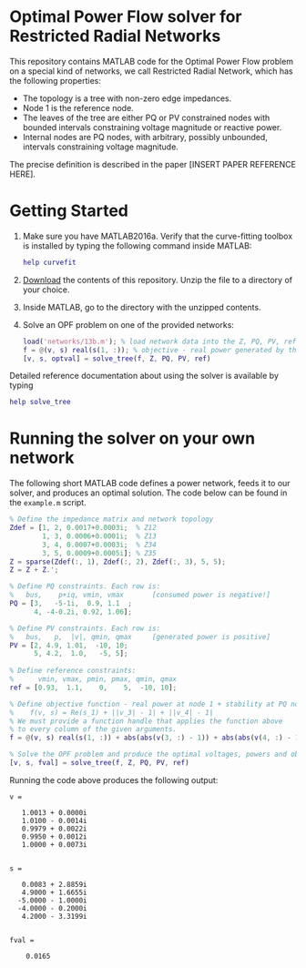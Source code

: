 # Optimal Power Flow solver for Restricted Radial Networks

This repository contains MATLAB code for the Optimal Power Flow problem on a special kind of networks, we call Restricted Radial Network, which has the following properties:

- The topology is a tree with non-zero edge impedances.
- Node 1 is the reference node.
- The leaves of the tree are  either PQ or PV constrained nodes with bounded intervals constraining voltage magnitude or reactive power.
- Internal nodes are PQ nodes, with arbitrary, possibly unbounded, intervals constraining voltage magnitude.

The precise definition is described in the paper [INSERT PAPER REFERENCE HERE].

# Getting Started

1. Make sure you have MATLAB2016a. Verify that the curve-fitting toolbox is installed by typing the following command inside MATLAB:

   ```matlab
   help curvefit
   ```

2. [Download](https://github.com/alexshtf/trm_opf_solver/archive/master.zip) the contents of this repository. Unzip the file to a directory of your choice.

3. Inside MATLAB, go to the directory with the unzipped contents.

4. Solve an OPF problem on one of the provided networks:

   ```matlab
   load('networks/13b.m'); % load network data into the Z, PQ, PV, ref variables
   f = @(v, s) real(s(1, :)); % objective - real power generated by the reference node
   [v, s, optval] = solve_tree(f, Z, PQ, PV, ref)
   ```

Detailed reference documentation about using the solver is available by typing
```matlab
help solve_tree
```
# Running the solver on your own network

The following short MATLAB code defines a power network, feeds it to our solver, and produces an optimal solution. The code below can be found in the `example.m` script. 

```matlab
% Define the impedance matrix and network topology
Zdef = [1, 2, 0.0017+0.0003i;  % Z12 
        1, 3, 0.0006+0.0001i;  % Z13
        3, 4, 0.0007+0.0003i;  % Z34
        3, 5, 0.0009+0.0005i]; % Z35
Z = sparse(Zdef(:, 1), Zdef(:, 2), Zdef(:, 3), 5, 5);
Z = Z + Z.';

% Define PQ constraints. Each row is:
%   bus,    p+iq, vmin, vmax       [consumed power is negative!]
PQ = [3,   -5-1i,  0.9, 1.1  ;
      4, -4-0.2i, 0.92, 1.06];

% Define PV constraints. Each row is:
%   bus,   p,  |v|, qmin, qmax     [generated power is positive]
PV = [2, 4.9, 1.01,  -10, 10;
      5, 4.2,  1.0,   -5, 5];
      
% Define reference constraints: 
%      vmin, vmax, pmin, pmax, qmin, qmax      
ref = [0.93,  1.1,    0,    5,  -10, 10];

% Define objective function - real power at node 1 + stability at PQ nodes.
%    f(v, s) = Re(s_1) + ||v_3| - 1| + ||v_4| - 1|
% We must provide a function handle that applies the function above
% to every column of the given arguments.
f = @(v, s) real(s(1, :)) + abs(abs(v(3, :) - 1)) + abs(abs(v(4, :) - 1));

% Solve the OPF problem and produce the optimal voltages, powers and objective value.
[v, s, fval] = solve_tree(f, Z, PQ, PV, ref)
```

Running the code above produces the following output:

```
v =

   1.0013 + 0.0000i
   1.0100 - 0.0014i
   0.9979 + 0.0022i
   0.9950 + 0.0012i
   1.0000 + 0.0073i


s =

   0.0083 + 2.8859i
   4.9000 + 1.6655i
  -5.0000 - 1.0000i
  -4.0000 - 0.2000i
   4.2000 - 3.3199i


fval =

    0.0165
```
